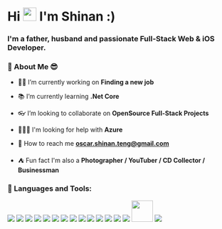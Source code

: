 # Hi <img src="https://raw.githubusercontent.com/MartinHeinz/MartinHeinz/master/wave.gif" width="30px"> I'm Shinan :)
<h3>I'm a father, husband and passionate Full-Stack Web & iOS Developer.</h3>

### 🧐 About Me 😎

- 💪🏼  I’m currently working on **Finding a new job**

- 📚  I’m currently learning **.Net Core**

- 👓  I’m looking to collaborate on **OpenSource Full-Stack Projects**

- ‍🙇🏼‍♂️  I'm looking for help with **Azure**

- 📧  How to reach me **oscar.shinan.teng@gmail.com**

- ⛺️  Fun fact I'm also a **Photographer / YouTuber / CD Collector / Businessman**

### 🚀 Languages and Tools:

<p> 
    <a href="https://icons8.com/icon/GPfHz0SM85FX/java"><img src="https://img.icons8.com/color/48/000000/java-coffee-cup-logo--v2.png"/></a>
    <a href="https://icons8.com/icon/123603/react-native"><img src="https://img.icons8.com/color/48/000000/react-native.png"/></a>
    <a href="https://icons8.com/icon/jD-fJzVguBmw/redux"><img src="https://img.icons8.com/color/48/000000/redux.png"/></a>
    <a href="https://icons8.com/icon/tGvHBPJaKqEd/javascript"><img src="https://img.icons8.com/color/48/000000/javascript--v2.png"/></a>
    <a href="https://icons8.com/icon/uJM6fQYqDaZK/typescript"><img src="https://img.icons8.com/color/48/000000/typescript.png"/></a>
    <a href="https://icons8.com/icon/20909/html-5"><img src="https://img.icons8.com/color/48/000000/html-5--v1.png"/></a>
    <a href="https://icons8.com/icon/QBqFNfPPB2Kx/sass"><img src="https://img.icons8.com/color/48/000000/sass.png"/></a>
    <a href="https://icons8.com/icon/84710/bootstrap"><img src="https://img.icons8.com/color/48/000000/bootstrap.png"/></a> 
    <a href="https://icons8.com/icon/38561/postgresql"><img src="https://img.icons8.com/color/48/000000/postgreesql.png"/></a>
    <a href="https://icons8.com/icon/9nLaR5KFGjN0/mysql-logo"><img src="https://img.icons8.com/fluency/48/000000/mysql-logo.png"/></a>
    <a href="https://icons8.com/icon/74402/mongodb"><img src="https://img.icons8.com/color/48/000000/mongodb.png"/></a>
    <a href="https://icons8.com/icon/62452/firebase"><img src="https://img.icons8.com/color/48/000000/firebase.png"/></a> 
    <a href="https://icons8.com/icon/cdYUlRaag9G9/docker"><img src="https://img.icons8.com/fluency/48/000000/docker.png"/></a>
    <a href="https://icons8.com/icon/sOWbK4N3cxGh/webpack"><img src="https://img.icons8.com/color/48/000000/webpack.png"/></a>    
    <a href="https://icons8.com/icon/QEQQKirln6Tf/postman-api"><img src="https://img.icons8.com/dusk/64/000000/postman-api.png" width="48" height="48"/></a>
    <a href="https://icons8.com/icon/20906/git"><img src="https://img.icons8.com/color/48/000000/git.png"/></a>
</p>
